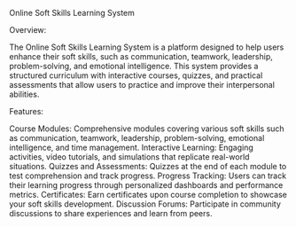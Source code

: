 Online Soft Skills Learning System

Overview:

The Online Soft Skills Learning System is a platform designed to help users enhance their soft skills, such as communication, teamwork, leadership, problem-solving, and emotional intelligence. This system provides a structured curriculum with interactive courses, quizzes, and practical assessments that allow users to practice and improve their interpersonal abilities.

Features:

Course Modules: Comprehensive modules covering various soft skills such as communication, teamwork, leadership, problem-solving, emotional intelligence, and time management.
Interactive Learning: Engaging activities, video tutorials, and simulations that replicate real-world situations.
Quizzes and Assessments: Quizzes at the end of each module to test comprehension and track progress.
Progress Tracking: Users can track their learning progress through personalized dashboards and performance metrics.
Certificates: Earn certificates upon course completion to showcase your soft skills development.
Discussion Forums: Participate in community discussions to share experiences and learn from peers.
